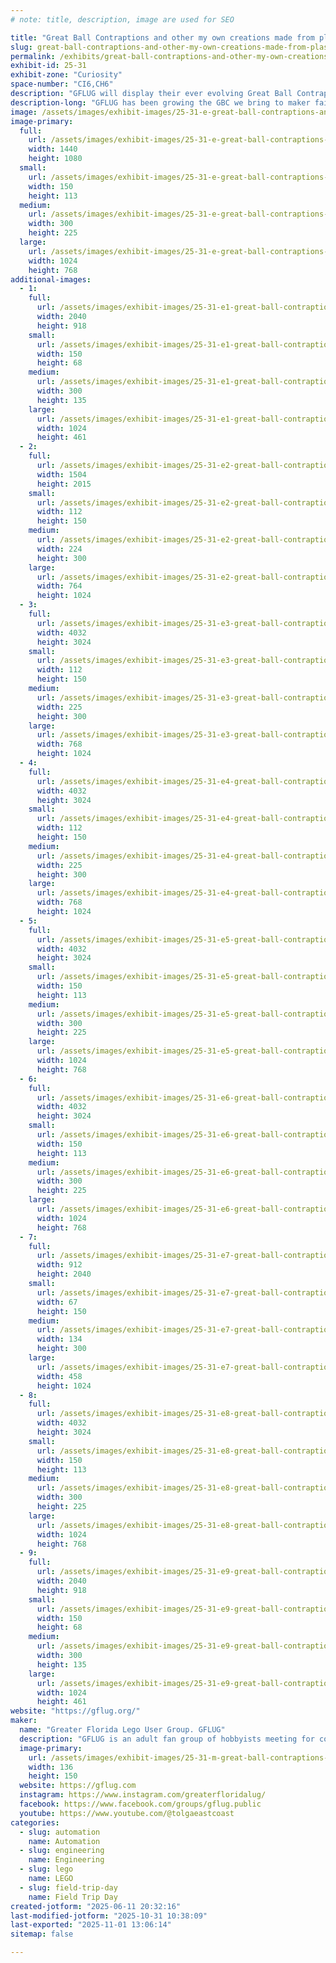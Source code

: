 ```yaml
---
# note: title, description, image are used for SEO

title: "Great Ball Contraptions and other my own creations made from plastic bricks"
slug: great-ball-contraptions-and-other-my-own-creations-made-from-plastic-bricks
permalink: /exhibits/great-ball-contraptions-and-other-my-own-creations-made-from-plastic-bricks/
exhibit-id: 25-31
exhibit-zone: "Curiosity"
space-number: "CI6,CH6"
description: "GFLUG will display their ever evolving Great Ball Contraptions . More modules are added each year."
description-long: "GFLUG has been growing the GBC we bring to maker faire Orlando each year.  In addition we will be exhibiting some other my own creations that demonstrate what creativity can be displayed with the LEGO brick."
image: /assets/images/exhibit-images/25-31-e-great-ball-contraptions-and-other-my-own-creations-made-from-plastic-bricks-img-5931-300x225.jpeg
image-primary: 
  full:
    url: /assets/images/exhibit-images/25-31-e-great-ball-contraptions-and-other-my-own-creations-made-from-plastic-bricks-img-5931-full.jpeg
    width: 1440
    height: 1080
  small:
    url: /assets/images/exhibit-images/25-31-e-great-ball-contraptions-and-other-my-own-creations-made-from-plastic-bricks-img-5931-150x113.jpeg
    width: 150
    height: 113
  medium:
    url: /assets/images/exhibit-images/25-31-e-great-ball-contraptions-and-other-my-own-creations-made-from-plastic-bricks-img-5931-300x225.jpeg
    width: 300
    height: 225
  large:
    url: /assets/images/exhibit-images/25-31-e-great-ball-contraptions-and-other-my-own-creations-made-from-plastic-bricks-img-5931-1024x768.jpeg
    width: 1024
    height: 768
additional-images: 
  - 1:
    full:
      url: /assets/images/exhibit-images/25-31-e1-great-ball-contraptions-and-other-my-own-creations-made-from-plastic-bricks-img-5930-full.jpeg
      width: 2040
      height: 918
    small:
      url: /assets/images/exhibit-images/25-31-e1-great-ball-contraptions-and-other-my-own-creations-made-from-plastic-bricks-img-5930-150x68.jpeg
      width: 150
      height: 68
    medium:
      url: /assets/images/exhibit-images/25-31-e1-great-ball-contraptions-and-other-my-own-creations-made-from-plastic-bricks-img-5930-300x135.jpeg
      width: 300
      height: 135
    large:
      url: /assets/images/exhibit-images/25-31-e1-great-ball-contraptions-and-other-my-own-creations-made-from-plastic-bricks-img-5930-1024x461.jpeg
      width: 1024
      height: 461
  - 2:
    full:
      url: /assets/images/exhibit-images/25-31-e2-great-ball-contraptions-and-other-my-own-creations-made-from-plastic-bricks-img-5928-full.jpeg
      width: 1504
      height: 2015
    small:
      url: /assets/images/exhibit-images/25-31-e2-great-ball-contraptions-and-other-my-own-creations-made-from-plastic-bricks-img-5928-112x150.jpeg
      width: 112
      height: 150
    medium:
      url: /assets/images/exhibit-images/25-31-e2-great-ball-contraptions-and-other-my-own-creations-made-from-plastic-bricks-img-5928-224x300.jpeg
      width: 224
      height: 300
    large:
      url: /assets/images/exhibit-images/25-31-e2-great-ball-contraptions-and-other-my-own-creations-made-from-plastic-bricks-img-5928-764x1024.jpeg
      width: 764
      height: 1024
  - 3:
    full:
      url: /assets/images/exhibit-images/25-31-e3-great-ball-contraptions-and-other-my-own-creations-made-from-plastic-bricks-img-5432-full.jpeg
      width: 4032
      height: 3024
    small:
      url: /assets/images/exhibit-images/25-31-e3-great-ball-contraptions-and-other-my-own-creations-made-from-plastic-bricks-img-5432-112x150.jpeg
      width: 112
      height: 150
    medium:
      url: /assets/images/exhibit-images/25-31-e3-great-ball-contraptions-and-other-my-own-creations-made-from-plastic-bricks-img-5432-225x300.jpeg
      width: 225
      height: 300
    large:
      url: /assets/images/exhibit-images/25-31-e3-great-ball-contraptions-and-other-my-own-creations-made-from-plastic-bricks-img-5432-768x1024.jpeg
      width: 768
      height: 1024
  - 4:
    full:
      url: /assets/images/exhibit-images/25-31-e4-great-ball-contraptions-and-other-my-own-creations-made-from-plastic-bricks-img-1833-full.jpeg
      width: 4032
      height: 3024
    small:
      url: /assets/images/exhibit-images/25-31-e4-great-ball-contraptions-and-other-my-own-creations-made-from-plastic-bricks-img-1833-112x150.jpeg
      width: 112
      height: 150
    medium:
      url: /assets/images/exhibit-images/25-31-e4-great-ball-contraptions-and-other-my-own-creations-made-from-plastic-bricks-img-1833-225x300.jpeg
      width: 225
      height: 300
    large:
      url: /assets/images/exhibit-images/25-31-e4-great-ball-contraptions-and-other-my-own-creations-made-from-plastic-bricks-img-1833-768x1024.jpeg
      width: 768
      height: 1024
  - 5:
    full:
      url: /assets/images/exhibit-images/25-31-e5-great-ball-contraptions-and-other-my-own-creations-made-from-plastic-bricks-img-8502-full.jpeg
      width: 4032
      height: 3024
    small:
      url: /assets/images/exhibit-images/25-31-e5-great-ball-contraptions-and-other-my-own-creations-made-from-plastic-bricks-img-8502-150x113.jpeg
      width: 150
      height: 113
    medium:
      url: /assets/images/exhibit-images/25-31-e5-great-ball-contraptions-and-other-my-own-creations-made-from-plastic-bricks-img-8502-300x225.jpeg
      width: 300
      height: 225
    large:
      url: /assets/images/exhibit-images/25-31-e5-great-ball-contraptions-and-other-my-own-creations-made-from-plastic-bricks-img-8502-1024x768.jpeg
      width: 1024
      height: 768
  - 6:
    full:
      url: /assets/images/exhibit-images/25-31-e6-great-ball-contraptions-and-other-my-own-creations-made-from-plastic-bricks-img-1831-full.jpeg
      width: 4032
      height: 3024
    small:
      url: /assets/images/exhibit-images/25-31-e6-great-ball-contraptions-and-other-my-own-creations-made-from-plastic-bricks-img-1831-150x113.jpeg
      width: 150
      height: 113
    medium:
      url: /assets/images/exhibit-images/25-31-e6-great-ball-contraptions-and-other-my-own-creations-made-from-plastic-bricks-img-1831-300x225.jpeg
      width: 300
      height: 225
    large:
      url: /assets/images/exhibit-images/25-31-e6-great-ball-contraptions-and-other-my-own-creations-made-from-plastic-bricks-img-1831-1024x768.jpeg
      width: 1024
      height: 768
  - 7:
    full:
      url: /assets/images/exhibit-images/25-31-e7-great-ball-contraptions-and-other-my-own-creations-made-from-plastic-bricks-img-5933-full.jpeg
      width: 912
      height: 2040
    small:
      url: /assets/images/exhibit-images/25-31-e7-great-ball-contraptions-and-other-my-own-creations-made-from-plastic-bricks-img-5933-67x150.jpeg
      width: 67
      height: 150
    medium:
      url: /assets/images/exhibit-images/25-31-e7-great-ball-contraptions-and-other-my-own-creations-made-from-plastic-bricks-img-5933-134x300.jpeg
      width: 134
      height: 300
    large:
      url: /assets/images/exhibit-images/25-31-e7-great-ball-contraptions-and-other-my-own-creations-made-from-plastic-bricks-img-5933-458x1024.jpeg
      width: 458
      height: 1024
  - 8:
    full:
      url: /assets/images/exhibit-images/25-31-e8-great-ball-contraptions-and-other-my-own-creations-made-from-plastic-bricks-72073416810-256a941b-d7d4-434d-800b-c293752470ee-full.jpeg
      width: 4032
      height: 3024
    small:
      url: /assets/images/exhibit-images/25-31-e8-great-ball-contraptions-and-other-my-own-creations-made-from-plastic-bricks-72073416810-256a941b-d7d4-434d-800b-c293752470ee-150x113.jpeg
      width: 150
      height: 113
    medium:
      url: /assets/images/exhibit-images/25-31-e8-great-ball-contraptions-and-other-my-own-creations-made-from-plastic-bricks-72073416810-256a941b-d7d4-434d-800b-c293752470ee-300x225.jpeg
      width: 300
      height: 225
    large:
      url: /assets/images/exhibit-images/25-31-e8-great-ball-contraptions-and-other-my-own-creations-made-from-plastic-bricks-72073416810-256a941b-d7d4-434d-800b-c293752470ee-1024x768.jpeg
      width: 1024
      height: 768
  - 9:
    full:
      url: /assets/images/exhibit-images/25-31-e9-great-ball-contraptions-and-other-my-own-creations-made-from-plastic-bricks-img-5934-full.jpeg
      width: 2040
      height: 918
    small:
      url: /assets/images/exhibit-images/25-31-e9-great-ball-contraptions-and-other-my-own-creations-made-from-plastic-bricks-img-5934-150x68.jpeg
      width: 150
      height: 68
    medium:
      url: /assets/images/exhibit-images/25-31-e9-great-ball-contraptions-and-other-my-own-creations-made-from-plastic-bricks-img-5934-300x135.jpeg
      width: 300
      height: 135
    large:
      url: /assets/images/exhibit-images/25-31-e9-great-ball-contraptions-and-other-my-own-creations-made-from-plastic-bricks-img-5934-1024x461.jpeg
      width: 1024
      height: 461
website: "https://gflug.org/"
maker: 
  name: "Greater Florida Lego User Group. GFLUG"
  description: "GFLUG is an adult fan group of hobbyists meeting for collaborative builds , public displays, and fellowship around the Lego hobby. We are an official recognized LEGO user group or RLUG . We meet regularly to promote the hobby and demonstrate all things that can be done with little plastic bricks."
  image-primary:
    url: /assets/images/exhibit-images/25-31-m-great-ball-contraptions-and-other-my-own-creations-made-from-plastic-bricks-img-3411-272x300.jpeg
    width: 136
    height: 150
  website: https://gflug.com
  instagram: https://www.instagram.com/greaterfloridalug/
  facebook: https://www.facebook.com/groups/gflug.public
  youtube: https://www.youtube.com/@tolgaeastcoast
categories: 
  - slug: automation
    name: Automation
  - slug: engineering
    name: Engineering
  - slug: lego
    name: LEGO
  - slug: field-trip-day
    name: Field Trip Day
created-jotform: "2025-06-11 20:32:16"
last-modified-jotform: "2025-10-31 10:38:09"
last-exported: "2025-11-01 13:06:14"
sitemap: false

---
```

